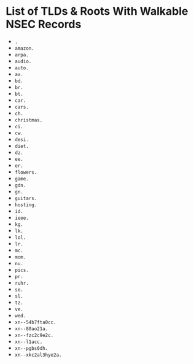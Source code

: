 # List of TLDs & Roots With Walkable NSEC Records

* `.`
* `amazon.`
* `arpa.`
* `audio.`
* `auto.`
* `ax.`
* `bd.`
* `br.`
* `bt.`
* `car.`
* `cars.`
* `ch.`
* `christmas.`
* `ci.`
* `cw.`
* `desi.`
* `diet.`
* `dz.`
* `ee.`
* `er.`
* `flowers.`
* `game.`
* `gdn.`
* `gn.`
* `guitars.`
* `hosting.`
* `id.`
* `ieee.`
* `kg.`
* `lk.`
* `lol.`
* `lr.`
* `mc.`
* `mom.`
* `nu.`
* `pics.`
* `pr.`
* `ruhr.`
* `se.`
* `sl.`
* `tz.`
* `ve.`
* `wed.`
* `xn--54b7fta0cc.`
* `xn--80ao21a.`
* `xn--fzc2c9e2c.`
* `xn--l1acc.`
* `xn--pgbs0dh.`
* `xn--xkc2al3hye2a.`
